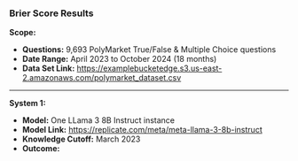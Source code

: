 ### Brier Score Results  

**Scope:**  
- **Questions:** 9,693 PolyMarket True/False & Multiple Choice questions
- **Date Range:** April 2023 to October 2024 (18 months)
- **Data Set Link:** https://examplebucketedge.s3.us-east-2.amazonaws.com/polymarket_dataset.csv

---

**System 1:**  
- **Model:** One LLama 3 8B Instruct instance
- **Model Link:** https://replicate.com/meta/meta-llama-3-8b-instruct
- **Knowledge Cutoff:** March 2023  
- **Outcome:**  


